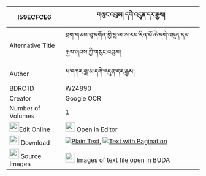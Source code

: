 |I59ECFCE6|གསུང་འབུམ། དགེ་འདུན་དར་རྒྱས། 
| --- | --- 
|Alternative Title |བྲག་གཡབ་བུ་དགོན་གྱི་བླ་མ་ཨ་རབ་རིན་པོ་ཆེ་དགེ་འདུན་དར་རྒྱས་ཞབས་ཀྱི་གསུང་འབུམ།
|Author| ས་དཀར་བླ་མ་དགེ་འདུན་དར་རྒྱས།
|BDRC ID | W24890
|Creator | Google OCR
|Number of Volumes| 1
|<img width="25" src="https://img.icons8.com/color/25/000000/edit-property.png">Edit Online| [<img width="25" src="https://avatars.githubusercontent.com/u/45091458?s=200&v=4"> Open in Editor](http://editor.openpecha.org/I59ECFCE6)
|<img width="25" src="https://img.icons8.com/fluent/48/000000/download-2.png"/>  Download | [![](https://img.icons8.com/color/20/000000/txt.png)Plain Text](https://github.com/Openpecha/I59ECFCE6/releases/download/v1/sungbum_gendun_dargye_plain_I59ECFCE6.zip), [![](https://img.icons8.com/color/20/000000/txt.png)Text with Pagination](https://github.com/Openpecha/I59ECFCE6/releases/download/v1/sungbum_gendun_dargye_pages_I59ECFCE6.zip)
|<img width="25" src="https://img.icons8.com/plasticine/100/000000/pictures-folder.png"/>  Source Images | [<img width="25" src="https://library.bdrc.io/icons/BUDA-small.svg"> Images of text file open in BUDA](https://library.bdrc.io/show/bdr:W24890)